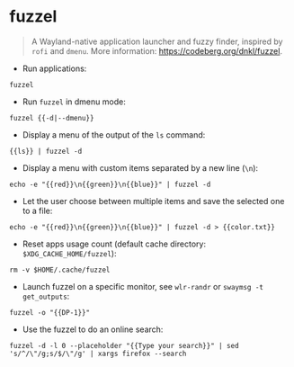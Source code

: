 # fuzzel

> A Wayland-native application launcher and fuzzy finder, inspired by `rofi` and `dmenu`.
> More information: <https://codeberg.org/dnkl/fuzzel>.

- Run applications:

`fuzzel`

- Run `fuzzel` in dmenu mode:

`fuzzel {{-d|--dmenu}}`

- Display a menu of the output of the `ls` command:

`{{ls}} | fuzzel -d`

- Display a menu with custom items separated by a new line (`\n`):

`echo -e "{{red}}\n{{green}}\n{{blue}}" | fuzzel -d`

- Let the user choose between multiple items and save the selected one to a file:

`echo -e "{{red}}\n{{green}}\n{{blue}}" | fuzzel -d > {{color.txt}}`

- Reset apps usage count (default cache directory: `$XDG_CACHE_HOME/fuzzel`):

`rm -v $HOME/.cache/fuzzel`

- Launch fuzzel on a specific monitor, see `wlr-randr` or `swaymsg -t get_outputs`:

`fuzzel -o "{{DP-1}}"`

- Use the fuzzel to do an online search:

`fuzzel -d -l 0 --placeholder "{{Type your search}}" | sed 's/^/\"/g;s/$/\"/g' | xargs firefox --search`

